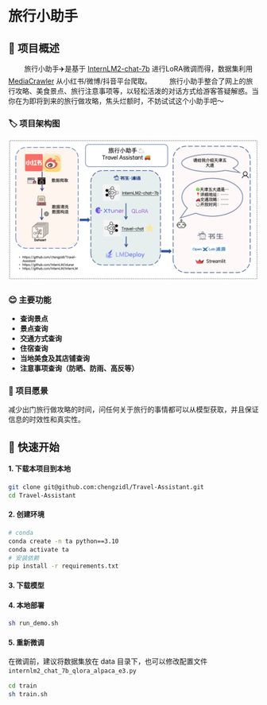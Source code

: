 # 旅行小助手

## 📖 项目概述
&emsp;&emsp; 旅行小助手✈️是基于 [InternLM2-chat-7b](https://github.com/InternLM/InternLM.git) 进行LoRA微调而得，数据集利用 [MediaCrawler](https://github.com/NanmiCoder/MediaCrawler) 从小红书/微博/抖音平台爬取。
&emsp;&emsp; 旅行小助手整合了网上的旅行攻略、美食景点、旅行注意事项等，以轻松活泼的对话方式给游客答疑解惑。当你在为即将到来的旅行做攻略，焦头烂额时，不妨试试这个小助手吧～

### 🏷️ 项目架构图
<p align="center">
    <img src="./image/ari.png" alt="alt text">
</p>

### 😊 主要功能
- **查询景点**
- **景点查询**
- **交通方式查询**
- **住宿查询**
- **当地美食及其店铺查询**
- **注意事项查询（防晒、防雨、高反等）**

### 🚩 项目愿景
减少出门旅行做攻略的时间，问任何关于旅行的事情都可以从模型获取，并且保证信息的时效性和真实性。

## 🚀 快速开始
<!-- ## 微调 -->
#### 1. 下载本项目到本地
```bash
git clone git@github.com:chengzidl/Travel-Assistant.git
cd Travel-Assistant
```
#### 2. 创建环境
```bash
# conda 
conda create -n ta python==3.10
conda activate ta
# 安装依赖
pip install -r requirements.txt
```

#### 3. 下载模型

#### 4. 本地部署
```bash
sh run_demo.sh
```
#### 5. 重新微调
在微调前，建议将数据集放在 data 目录下，也可以修改配置文件 `internlm2_chat_7b_qlora_alpaca_e3.py`
```bash
cd train
sh train.sh
```

